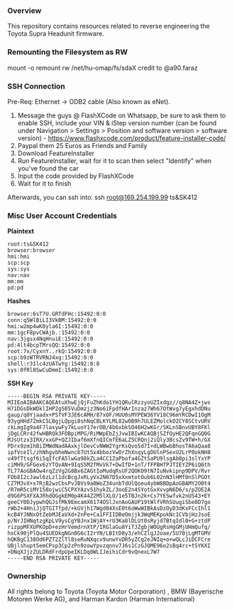 ### Overview
This repository contains resources related to reverse engineering the Toyota Supra Headunit firmware.
### Remounting the Filesystem as RW
mount -o remount rw /net/hu-omap/fs/sdaX
credit to @a90.faraz
### SSH Connection
Pre-Req: Ethernet -> ODB2 cable (Also known as eNet).
1. Message the guys @ FlashXCode on Whatsapp, be sure to ask them to enable SSH, include your VIN & iStep version number (can be found under Navigation > Settings > Position and software version > software version) - https://www.flashxcode.com/product/feature-installer-code/
2. Paypal them 25 Euros as Friends and Family
3. Download FeatureInstaller
4. Run FeatureInstaller, wait for it to scan then select "Identify" when you've found the car
5. Input the code provided by FlashXCode
6. Wait for it to finish

Afterwards, you can ssh into:
ssh root@169.254.199.99
ts&SK412
### Misc User Account Credentials
**Plaintext**
```
root:ts&SK412
browser:browser
hmi:hmi
scp:scp
sys:sys
nav:nav
mm:mm
pd:pd
```

**Hashes**
```
browser:6sT7U.GRTdFHc:15492:0:0
conn:q5WlBiLI3VkBM:15492:0:0
hmi:w2mp4wK0yla6I:15492:0:0
mm:1gcF8pvCWAjb.:15492:0:0
nav:3jgsx4NqHnuiE:15492:0:0
pd:4lt4bcpTMrsQQ:15492:0:0
root:7x/CyxnY..rkQ:15492:0:0
scp:b9zWTRVRNJ4xg:15492:0:0
shell:r31lc4zUATwYg:15492:0:0
sys:0fRl8SwCuDmmI:15492:0:0
```
**SSH Key**
```
-----BEGIN RSA PRIVATE KEY-----
MIIEoAIBAAKCAQEAtuXhwEjQjFuZhKdo1YH1QRulRzzyoUZIxdgz//q8NA4Z+jws
H71DGsDkWDklIHP2g505VuDmzjz3No6iFpdfHArInzaz7Wh67OtWvg7yEgxhdDNu
gaup/q0Yjaadx+PSfVF3JE6cAMH/87xOF/HUU0sMYPEW36YV18C96mYRCDwI1OgM
93ygHHd7ZmkC5LBgjLQpgi8shNqCBLKYLML82w0B9h7ULEZMolckO2CY8SCtvURV
ckLmgIg9a4F7laxywFy7kLuoY17erOB/4b6xbkSO46H2wKGr/SKLnSBnvUBY8FKl
jDgLCRr42fwHBRQk3FOBpiMPG/RiMWpEbZjJvwIBIwKCAQBjSZfOyHE2QFqnGQ0G
MJsUtzx3IRX/xxGP+QZJIbaf6mXfnQICmfE6aLZ5CRQnj2iQly3BcsZv9TW+h/GX
PDrx9zm1hBiIMWdNadAAxkjlOevCvNWW2YgrKsQvo5d7I+dLWBwbBhosTA6aQaa8
ipfVceIl/zhNhgvbheNwnc67Ut5x4bbozVwOrZhXnqyLgDUlnPSexU2LrP0okNH8
v49fTtsgf6i5qIfcFA5lwGa98kZLa4CC1ZaPbofa4GZtSaPU9lsgAb0pi3slYxYP
ciMH9/GFGex6zYTQvAN+9IqS5M2fMvVk7+DwIfD+1nT/fFPBHfPJTIEYZP6iQ6th
TL77AoGBAOw4rqZzVg2G8Bx6ZAGtIoMudqRsUF2QOKO9tN7IuNvkipnp9DPV/Rvr
FOb8I2cJawl6zLzl1dcBcgJxRLyVx2N07D5xXxmtotOub6L02nN3lHMf0nSlPGOt
CZ7M3vX+x7RjB2wzCbsPvJBVs9a8WoZ34unbTdUlQoeu4ybW8BDpAoGBAMY2O0t4
/R7mR5ciMY158ojwiC5CPXYAzv51hykZL/3ooE2n4SYotGxXvvpN6D6/s/pZOE2A
d9G6PSXFXAJRhdQGgkEM0p4K44Z2M5lXLO/1e5TBJn2k+Cs7YESwfvk2nUS43+EY
geeCY0DJypwhQGJsfMk9EmcamX6174OSlJxnAoGAUP19tWlfVRhSUugiSbe0D7go
rWb2+4HniJjQTGITfpd/+kGVjh17Wgd04XsE0t6oWwWIBkAsDzOyD3dKxFCcIhl1
kcB4YJNNxOtZebMJEaVXd+2nPe+Ca1FFIIDBeOmjjk3WqMEKpokNc1CVbjHzJsoE
p/NrJIHNqtzgKpLV9ysCgYBJnx1WjAY+rU3Ka8lDLUt0sRyjd7BtqIdl0+G+ztdP
rizppMFXUPKOpD+ezHrVemdrnXtP/IRGlaGu8YiTJZgbjWOUgRsHgGMjUHmQufq/
hxCk90jPlQu4SUEDkgNGn0G6cI2rYN/LBItD8y3/ehCZlgJ2oae/5U70jLgMTGMV
hQKBgC138Od6PZT2ZlTl8seRuNXqcv9unwYvDR5yZCg2eJNIq+o+wQLcJiDCFCre
UBjlshupt5emCPsp3Cp2zPn9zowYpvzqnnv7J6s1CzGJQME96o2sBq4rc+tSYKXI
+DNqXJjzZULDRdFrdpUpeIKLDq0WLIJeihiCdr9vQnexL7W7
-----END RSA PRIVATE KEY-----
```

### Ownership
All rights belong to Toyota (Toyota Motor Corporation) , BMW (Bayerische Motoren Werke AG), and Harman Kardon (Harman International)
